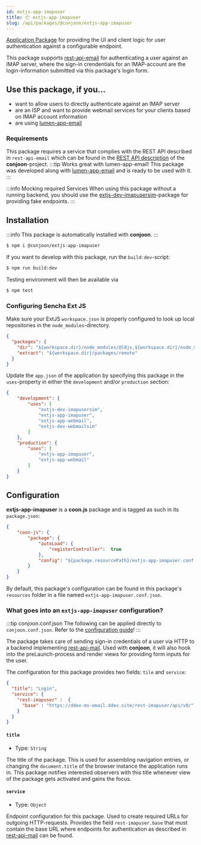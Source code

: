 ```yaml
---
id: extjs-app-imapuser
title: 📦 extjs-app-imapuser
slug: /api/packages/@conjoon/extjs-app-imapuser
---
```

 
[Application Package](/docs/packages/overview.md#application-packages) for providing the UI and client logic for user authentication against a configurable endpoint. 

This package supports [rest-api-email](/docs/rest-api/rest-api-email.md) for authenticating
a user against an IMAP server, where the sign-in crendentials for an IMAP-account are the login-information
submitted via this package's login form.

## Use this package, if you... 
 - want to allow users to directly authenticate against an IMAP server
 - are an ISP and want to provide webmail services for your clients based on IMAP account information
 - are using [lumen-app-email](docs/backends/lumen-app-email.md)

### Requirements
This package requires a service that complies with the REST API described in `rest-api-email` which can be found in the [REST API description](https://github.com/conjoon/rest-api-description) of the **conjoon**-project.
:::tip Works great with lumen-app-email!
This package was developed along with [lumen-app-email](/docs/backends/lumen-app-email.md) and is ready to be used with it.
:::

:::info Mocking required Services
When using this package without a running backend, you should use the [extjs-dev-imapusersim](extjs-dev-imapusersim.md)-package for providing fake endpoints.
:::

## Installation

:::info
This package is automatically installed with **conjoon**. 
:::

```bash
$ npm i @conjoon/extjs-app-imapuser
```

If you want to develop with this package, run the `build:dev`-script:
```bash
$ npm run build:dev
```
Testing environment will then be available via

```bash
$ npm test
```

### Configuring Sencha Ext JS
Make sure your ExtJS `workspace.json` is properly configured to look up local repositories in the `node_modules`-directory.

```json title=workspace.json
{
  "packages": {
    "dir": "${workspace.dir}/node_modules/@l8js,${workspace.dir}/node_modules/@conjoon,...",
    "extract": "${workspace.dir}/packages/remote"
  }
}
```

Update the `app.json` of the application by specifying this package in the `uses`-property in
either the `development` and/or `production` section:


```json title=app.json
{
    "development": {
        "uses": [
            "extjs-dev-imapusersim",
            "extjs-app-imapuser",
            "extjs-app-webmail",
            "extjs-dev-webmailsim"
        ]
    },
    "production": {
        "uses": [
            "extjs-app-imapuser",
            "extjs-app-webmail"
        ]
    }
}
```


## Configuration

**extjs-app-imapuser** is a **coon.js** package and is tagged as such in its `package.json`:

```json title=package.json
{
    "coon-js": {
        "package": {
            "autoLoad": {
                "registerController":  true
            },
            "config": "${package.resourcePath}/extjs-app-imapuser.conf.json"
        }
    }
}
```

By default, this package's configuration can be found in this package's `resources` folder in a file named `extjs-app-imapuser.conf.json`.

### What goes into an `extjs-app-imapuser` configuration?

:::tip conjoon.conf.json
The following can be applied directly to `conjoon.conf.json`. Refer to the [configuration guide](/docs/configuration.md#package-configurations)!
:::

The package takes care of sending sign-in credentials of a user via HTTP to a backend implementing [rest-api-mail](/docs/rest-api/rest-api-email.md). Used with **conjoon**, it will also hook into the preLaunch-process and render views for providing form inputs for the user.

The configuration for this package provides two fields: `tile` and `service`:

```json 
{
  "title": "Login",
  "service": {
    "rest-imapuser" :  {
      "base" : "https://ddev-ms-email.ddev.site/rest-imapuser/api/v0/"
    }
  }
}
```

#### `title` 
 - Type: `String` 

The title of the package. This is used for assembling navigation entries, or changing the  `document.title` of the browser instance the application runs in. This package notifies interested observers with this title whenever view of the package gets activated and gains the focus.

#### `service` 
 - Type: `Object`

Endpoint configuration for this package. Used to create required URLs for outgoing HTTP-requests. 
Provides the field `rest-imapuser.base` that must contain the base URL where  endpoints for authentication as described in [rest-api-mail](/docs/rest-api/rest-api-email.md) can be found.